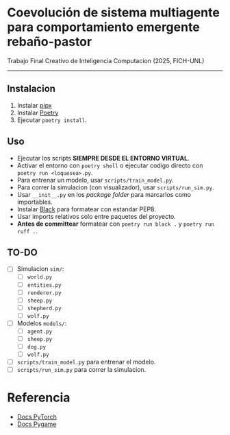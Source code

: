 # Coevolución de sistema multiagente para comportamiento emergente rebaño-pastor

Trabajo Final Creativo de Inteligencia Computacion (2025, FICH-UNL)

---

## Instalacion

1. Instalar [pipx](https://github.com/pypa/pipx?tab=readme-ov-file#on-windows)
2. Instalar [Poetry](https://python-poetry.org/docs/#installing-with-pipx)
3. Ejecutar `poetry install`.

## Uso

- Ejecutar los scripts **SIEMPRE DESDE EL ENTORNO VIRTUAL**.
- Activar el entorno con `poetry shell` o ejecutar codigo directo con `poetry run <loquesea>.py`.
- Para entrenar un modelo, usar `scripts/train_model.py`.
- Para correr la simulacion (con visualizador), usar `scripts/run_sim.py`.
- Usar `__init__.py` en los *package folder* para marcarlos como importables.
- Instalar [Black](https://marketplace.visualstudio.com/items?itemName=mikoz.black-py) para formatear con estandar PEP8.
- Usar imports relativos solo entre paquetes del proyecto.
- **Antes de committear** formatear con `poetry run black .` y `poetry run ruff .`.

## TO-DO

- [ ] Simulacion `sim/`:
    - [ ] `world.py`
    - [ ] `entities.py`
    - [ ] `renderer.py`
    - [ ] `sheep.py`
    - [ ] `shepherd.py`
    - [ ] `wolf.py`
- [ ] Modelos `models/`:
    - [ ] `agent.py`
    - [ ] `sheep.py`
    - [ ] `dog.py`
    - [ ] `wolf.py`
- [ ] `scripts/train_model.py` para entrenar el modelo.
- [ ] `scripts/run_sim.py` para correr la simulacion.

# Referencia

- [Docs PyTorch](https://docs.pytorch.org/docs/stable/index.html)
- [Docs Pygame](https://www.pygame.org/docs/)
